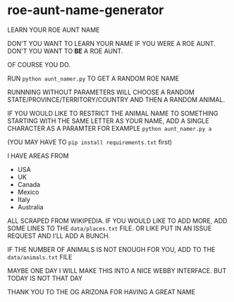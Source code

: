 # roe-aunt-name-generator
LEARN YOUR ROE AUNT NAME

DON'T YOU WANT TO LEARN YOUR NAME IF YOU WERE A ROE AUNT. DON'T YOU WANT TO **BE** A ROE AUNT.

OF COURSE YOU DO.

RUN `python aunt_namer.py` TO GET A RANDOM ROE NAME

RUNNNING WITHOUT PARAMETERS WILL CHOOSE A RANDOM STATE/PROVINCE/TERRITORY/COUNTRY AND THEN A RANDOM ANIMAL.

IF YOU WOULD LIKE TO RESTRICT THE ANIMAL NAME TO SOMETHING STARTING WITH THE SAME LETTER AS YOUR NAME, ADD A SINGLE CHARACTER AS A PARAMTER FOR EXAMPLE `python aunt_namer.py a`

(YOU MAY HAVE TO `pip install requirements.txt` first)

I HAVE AREAS FROM 
- USA
- UK
- Canada
- Mexico
- Italy
- Australia

ALL SCRAPED FROM WIKIPEDIA. IF YOU WOULD LIKE TO ADD MORE, ADD SOME LINES TO THE `data/places.txt` FILE. OR LIKE PUT IN AN ISSUE REQUEST AND I'LL ADD A BUNCH.

IF THE NUMBER OF ANIMALS IS NOT ENOUGH FOR YOU, ADD TO THE `data/animals.txt` FILE

MAYBE ONE DAY I WILL MAKE THIS INTO A NICE WEBBY INTERFACE. BUT TODAY IS NOT THAT DAY

THANK YOU TO THE OG ARIZONA FOR HAVING A GREAT NAME
